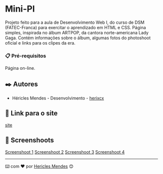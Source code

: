# Mini-PI 

Projeto feito para a aula de Desenvolvimento Web I, do curso de DSM (FATEC-Franca) para exercitar o aprendizado em HTML e CSS. Página simples, inspirada no álbum ARTPOP, da cantora norte-americana Lady Gaga. Contém informações sobre o álbum, algumas fotos do photoshoot oficial e links para os clipes da era.

### 📋 Pré-requisitos

Página on-line.

## ✒️ Autores

* Héricles Mendes - Desenvolvimento - [herixcx](https://github.com/herixcxl)

## 📍 Link para o site

[site](https://singular-empanada-eb580b.netlify.app/)

## 📸 Screenshoots

[Screenshoot 1](https://postimg.cc/MnLqcjSh][img]https://i.postimg.cc/MnLqcjSh/Screenshot-1.png)
[Screenshoot 2](https://postimg.cc/Js0R459N][img]https://i.postimg.cc/Js0R459N/Screenshot-2.png)
[Screenshoot 3](https://postimg.cc/67GwC56T][img]https://i.postimg.cc/67GwC56T/Screenshot-3.png)
[Screenshoot 4](https://postimg.cc/GHqcC5S3][img]https://i.postimg.cc/GHqcC5S3/Screenshot-4.png)


---
⌨️ com ❤️ por [Hericles Mendes](https://github.com/herixc) 😊
